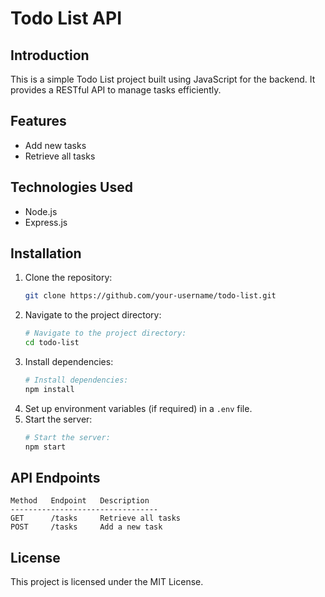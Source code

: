 # Todo List API

## Introduction
This is a simple Todo List project built using JavaScript for the backend. It provides a RESTful API to manage tasks efficiently.

## Features
- Add new tasks
- Retrieve all tasks

## Technologies Used
- Node.js
- Express.js

## Installation

1. Clone the repository:
   ```bash
   git clone https://github.com/your-username/todo-list.git
   ```
2. Navigate to the project directory:
   ```bash
   # Navigate to the project directory:
   cd todo-list
   ```
3. Install dependencies:
   ```bash
   # Install dependencies:
   npm install
   ```
4. Set up environment variables (if required) in a `.env` file.
5. Start the server:
   ```bash
   # Start the server:
   npm start
   ```

## API Endpoints

```plaintext
Method   Endpoint   Description
---------------------------------
GET      /tasks     Retrieve all tasks
POST     /tasks     Add a new task
```

## License
This project is licensed under the MIT License.
